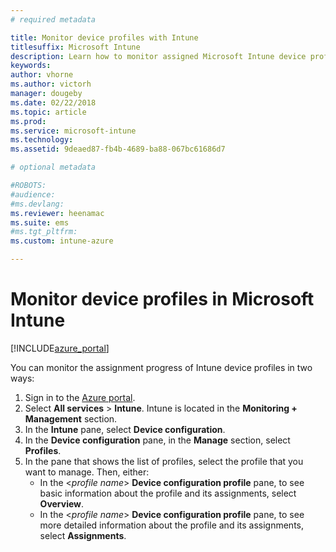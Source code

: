 ```yaml
---
# required metadata

title: Monitor device profiles with Intune
titlesuffix: Microsoft Intune
description: Learn how to monitor assigned Microsoft Intune device profiles.
keywords:
author: vhorne
ms.author: victorh
manager: dougeby
ms.date: 02/22/2018
ms.topic: article
ms.prod:
ms.service: microsoft-intune
ms.technology:
ms.assetid: 9deaed87-fb4b-4689-ba88-067bc61686d7

# optional metadata

#ROBOTS:
#audience:
#ms.devlang:
ms.reviewer: heenamac
ms.suite: ems
#ms.tgt_pltfrm:
ms.custom: intune-azure

---
```


# Monitor device profiles in Microsoft Intune

[!INCLUDE[azure_portal](./includes/azure_portal.md)]

You can monitor the assignment progress of Intune device profiles in two ways:

1. Sign in to the [Azure portal](https://portal.azure.com).
2. Select **All services** > **Intune**. Intune is located in the **Monitoring + Management** section.
3. In the **Intune** pane, select **Device configuration**.
4. In the **Device configuration** pane, in the **Manage** section, select **Profiles**.
5. In the pane that shows the list of profiles, select the profile that you want to manage. Then, either:
	- In the <*profile name*> **Device configuration profile** pane, to see basic information about the profile and its assignments, select **Overview**.
	- In the <*profile name*> **Device configuration profile** pane, to see more detailed information about the profile and its assignments, select **Assignments**.
